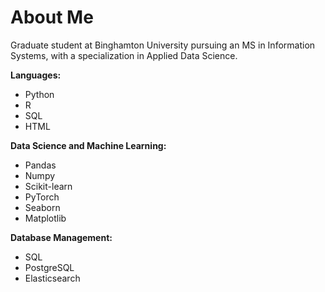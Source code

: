 # About Me

Graduate student at Binghamton University pursuing an MS in Information Systems, with a specialization in Applied Data Science.

**Languages:**

- Python
- R
- SQL
- HTML

**Data Science and Machine Learning:**

- Pandas
- Numpy
- Scikit-learn
- PyTorch
- Seaborn
- Matplotlib

**Database Management:**

- SQL
- PostgreSQL
- Elasticsearch
